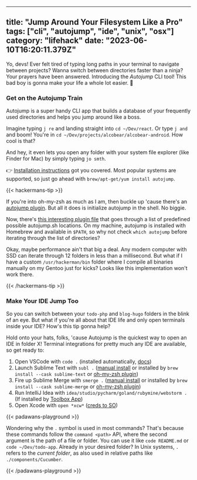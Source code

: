 
---
title: "Jump Around Your Filesystem Like a Pro"
tags: ["cli", "autojump", "ide", "unix", "osx"]
category: "lifehack"
date: "2023-06-10T16:20:11.379Z"
---

Yo, devs! Ever felt tired of typing long paths in your terminal to navigate between projects? Wanna switch between directories faster than a ninja? Your prayers have been answered. Introducing the *Autojump* CLI tool! This bad boy is gonna make your life a whole lot easier. 🚀

### Get on the Autojump Train

Autojump is a super handy CLI app that builds a database of your frequently used directories and helps you jump around like a boss.

Imagine typing `j re` and landing straight into `cd ~/Dev/react`. Or type `j and` and boom! You're in `cd ~/Dev/projects/alcobear/alcobear-android`. How cool is that?

And hey, it even lets you open any folder with your system file explorer (like Finder for Mac) by simply typing `jo smth`.

👉 [Installation instructions](https://github.com/wting/autojump#installation) got you covered. Most popular systems are supported, so just go ahead with `brew/apt-get/yum install autojump`.

{{< hackermans-tip >}}

If you're into oh-my-zsh as much as I am, then buckle up 'cause there's an [autojump plugin](https://github.com/ohmyzsh/ohmyzsh/tree/master/plugins/autojump). But all it does is initialize autojump in the shell. No biggie.

Now, there's [this interesting plugin file](https://github.com/ohmyzsh/ohmyzsh/blob/master/plugins/autojump/autojump.plugin.zsh) that goes through a list of predefined possible autojump.sh locations. On my machine, autojump is installed with Homebrew and available in `$PATH`, so why not check `which autojump` before iterating through the list of directories?

Okay, maybe performance ain't that big a deal. Any modern computer with SSD can iterate through 12 folders in less than a millisecond. But what if I have a custom `/usr/hackerman/bin` folder where I compile all binaries manually on my Gentoo just for kicks? Looks like this implementation won't work there.

{{< /hackermans-tip >}}

### Make Your IDE Jump Too

So you can switch between your `todo-php` and `blog-hugo` folders in the blink of an eye. But what if you're all about that IDE life and only open terminals inside your IDE? How's this tip gonna help?

Hold onto your hats, folks, 'cause Autojump is the quickest way to open an IDE in folder X! Terminal integrations for pretty much any IDE are available, so get ready to:

1. Open VSCode with `code .` (installed automatically, [docs](https://code.visualstudio.com/docs/editor/command-line))
2. Launch Sublime Text with `subl .` ([manual install](https://www.sublimetext.com/docs/command_line.html#mac) or installed by `brew install --cask sublime-text` or [oh-my-zsh plugin](https://github.com/ohmyzsh/ohmyzsh/tree/master/plugins/sublime))
3. Fire up Sublime Merge with `smerge .` ([manual install](https://www.sublimemerge.com/docs/command_line) or installed by `brew install --cask sublime-merge` or [oh-my-zsh plugin](https://github.com/ohmyzsh/ohmyzsh/tree/master/plugins/sublime-merge))
4. Run IntelliJ Idea with `idea/studio/pycharm/goland/rubymine/webstorm .` (If installed by [Toolbox App](https://www.jetbrains.com/help/idea/working-with-the-ide-features-from-command-line.html#toolbox))
5. Open Xcode with `open *xcw*` ([creds to SO](https://stackoverflow.com/a/51297675))

{{< padawans-playground >}}

Wondering why the `.` symbol is used in most commands? That's because these commands follow the `command <path>` API, where the second argument is the path of a file or folder. You can use it like `code README.md` or `code ~/Dev/todo-app`. Already in your desired folder? In Unix systems, `.` refers to the *current folder*, as also used in relative paths like `./components/Cucumber`.

{{< /padawans-playground >}}